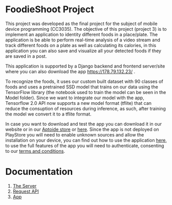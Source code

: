 # FoodieShoot Project
This project was developed as the final project for the subject of mobile device programming (CC3035). The objective of this project (project 3) is to implement an application to identity different foods in
a place/plate. The application is be able to perform real-time analysis of a video stream and track different foods on a plate as well as calculating its calories, in this application you can also save and visualize all your detected foods if they are saved in a post.

This application is supported by a Django backend and frontend server/site where you can also download the app https://178.79.132.23/ .

To recognize the foods, it uses our custom built dataset with 90 classes of foods and uses a pretrained SSD model that trains on our data using the TensorFlow library (the notebook used to train the model can be seen in the Model folder). Since we want to integrate our model with the app, Tensorflow 2.0 API now supports a new model format (tflite) that can reduce the consuption of resources during inference,
as such, after training the model we convert it to a tflite format.

In case you want to download and test the app you can download it in our website or in our [Aptoide store](https://en.aptoide.com/store/ciber-foodieshoot) or [here](https://foodieshoot.en.aptoide.com/app?store_name=ciber-foodieshoot). Since the app is not deployed on PlayStore you will need to enable unknown sources and allow the installation on your device, you can find out how to use the application [here](https://github.com/eamorgado/FoodieShoot/blob/master/Documentation/App.md), to use the full features of the app you will need to authenticate, consenting to our [terms and conditions](https://178.79.132.23/terms/).

# Documentation
1.  [The Server](https://github.com/eamorgado/FoodieShoot/blob/master/Documentation/Server.md)
2.  [Request API](https://github.com/eamorgado/FoodieShoot/blob/master/Documentation/Request_API.md)
3.  [App](https://github.com/eamorgado/FoodieShoot/blob/master/Documentation/App.md)
